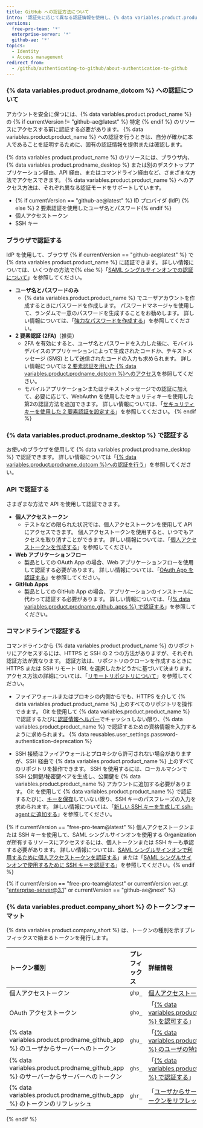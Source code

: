 ```yaml
---
title: GitHub への認証方法について
intro: '認証先に応じて異なる認証情報を使用し、{% data variables.product.product_name %} への認証を行うことで、アカウントのリソースに安全にアクセスできます。'
versions:
  free-pro-team: '*'
  enterprise-server: '*'
  github-ae: '*'
topics:
  - Identity
  - Access management
redirect_from:
  - /github/authenticating-to-github/about-authentication-to-github
---
```


### {% data variables.product.prodname_dotcom %} への認証について

アカウントを安全に保つには、{% data variables.product.product_name %} の {% if currentVersion != "github-ae@latest" %} 特定 {% endif %} のリソースにアクセスする前に認証する必要があります。 {% data variables.product.product_name %} への認証を行うときは、自分が確かに本人であることを証明するために、固有の認証情報を提供または確認します。

{% data variables.product.product_name %} のリソースには、ブラウザ内、{% data variables.product.prodname_desktop %} または別のデスクトップアプリケーション経由、API 経由、またはコマンドライン経由など、さまざまな方法でアクセスできます。 {% data variables.product.product_name %} へのアクセス方法は、それぞれ異なる認証モードをサポートしています。

- {% if currentVersion == "github-ae@latest" %} ID プロバイダ (IdP) {% else %} 2 要素認証を使用したユーザ名とパスワード{% endif %}
- 個人アクセストークン
- SSH キー

### ブラウザで認証する

IdP を使用して、ブラウザ {% if currentVersion == "github-ae@latest" %} で {% data variables.product.product_name %} に認証できます。 詳しい情報については、いくつかの方法で{% else %}「[SAML シングルサインオンでの認証について](/github/authenticating-to-github/about-authentication-with-saml-single-sign-on)」を参照してください。

- **ユーザ名とパスワードのみ**
    - {% data variables.product.product_name %} でユーザアカウントを作成するときにパスワードを作成します。 パスワードマネージャを使用して、ランダムで一意のパスワードを生成することをお勧めします。 詳しい情報については、「[強力なパスワードを作成する](/github/authenticating-to-github/creating-a-strong-password)」を参照してください。
- **2 要素認証 (2FA)**（推奨）
    - 2FA を有効にすると、ユーザ名とパスワードを入力した後に、モバイルデバイスのアプリケーションによって生成されたコードか、テキストメッセージ (SMS) として送信されたコードの入力も求められます。 詳しい情報については [2 要素認証を用いた {% data variables.product.prodname_dotcom %}へのアクセス](/github/authenticating-to-github/accessing-github-using-two-factor-authentication#providing-a-2fa-code-when-signing-in-to-the-website)を参照してください。
    - モバイルアプリケーションまたはテキストメッセージでの認証に加えて、必要に応じて、WebAuthn を使用したセキュリティキーを使用した第2の認証方法を追加できます。 詳しい情報については、「[セキュリティキーを使用した 2 要素認証を設定する](/github/authenticating-to-github/configuring-two-factor-authentication#configuring-two-factor-authentication-using-a-security-key)」を参照してください。
{% endif %}

### {% data variables.product.prodname_desktop %} で認証する

お使いのブラウザを使用して {% data variables.product.prodname_desktop %} で認証できます。 詳しい情報については「[{% data variables.product.prodname_dotcom %}への認証を行う](/desktop/getting-started-with-github-desktop/authenticating-to-github)」を参照してください。

### API で認証する

さまざまな方法で API を使用して認証できます。

- **個人アクセストークン**
    - テストなどの限られた状況では、個人アクセストークンを使用して API にアクセスできます。 個人アクセストークンを使用すると、いつでもアクセスを取り消すことができます。 詳しい情報については、「[個人アクセストークンを作成する](/github/authenticating-to-github/creating-a-personal-access-token)」を参照してください。
- **Web アプリケーションフロー**
    - 製品としての OAuth App の場合、Web アプリケーションフローを使用して認証する必要があります。 詳しい情報については、「[OAuth App を認証する](/apps/building-oauth-apps/authorizing-oauth-apps/#web-application-flow)」を参照してください。
- **GitHub Apps**
    - 製品としての GitHub App の場合、アプリケーションのインストールに代わって認証する必要があります。 詳しい情報については、「[{% data variables.product.prodname_github_apps %} で認証する](/apps/building-github-apps/authenticating-with-github-apps/)」を参照してください。

### コマンドラインで認証する

コマンドラインから {% data variables.product.product_name %} のリポジトリにアクセスするには、HTTPS と SSH の 2 つの方法がありますが、それぞれ認証方法が異なります。 認証方法は、リポジトリのクローンを作成するときに HTTPS または SSH リモート URL を選択したかどうかに基づいて決まります。 アクセス方法の詳細については、「[リモートリポジトリについて](/github/getting-started-with-github/about-remote-repositories)」を参照してください。

* ファイアウォールまたはプロキシの内側からでも、HTTPS を介して {% data variables.product.product_name %} 上のすべてのリポジトリを操作できます。 Git を使用して {% data variables.product.product_name %} で認証するたびに[認証情報ヘルパー](/github/getting-started-with-github/caching-your-github-credentials-in-git)でキャッシュしない限り、{% data variables.product.product_name %} で認証するための資格情報を入力するように求められます。 {% data reusables.user_settings.password-authentication-deprecation %}

* SSH 接続はファイアウォールとプロキシから許可されない場合がありますが、SSH 経由で {% data variables.product.product_name %} 上のすべてのリポジトリを操作できます。 SSH を使用するには、ローカルマシンで SSH 公開鍵/秘密鍵ペアを生成し、公開鍵を {% data variables.product.product_name %} アカウントに追加する必要があります。 Git を使用して {% data variables.product.product_name %} で認証するたびに、[キーを保存](/github/authenticating-to-github/generating-a-new-ssh-key-and-adding-it-to-the-ssh-agent#adding-your-ssh-key-to-the-ssh-agent)していない限り、SSH キーのパスフレーズの入力を求められます。 詳しい情報については、「[新しい SSH キーを生成して ssh-agent に追加する](/github/authenticating-to-github/generating-a-new-ssh-key-and-adding-it-to-the-ssh-agent)」を参照してください。

{% if currentVersion == "free-pro-team@latest" %} 個人アクセストークンまたは SSH キーを使用して、SAML シングルサインオンを使用する Organization が所有するリソースにアクセスするには、個人トークンまたは SSH キーも承認する必要があります。 詳しい情報については、[SAML シングルサインオンで利用するために個人アクセストークンを認証する](/github/authenticating-to-github/authorizing-a-personal-access-token-for-use-with-saml-single-sign-on)」または「[SAML シングルサインオンで使用するために SSH キーを認証する](/github/authenticating-to-github/authorizing-an-ssh-key-for-use-with-saml-single-sign-on)」を参照してください。{% endif %}

{% if currentVersion == "free-pro-team@latest" or currentVersion ver_gt "enterprise-server@3.1" or currentVersion == "github-ae@next" %}

### {% data variables.product.company_short %} のトークンフォーマット

{% data variables.product.company_short %} は、トークンの種別を示すプレフィックスで始まるトークンを発行します。

| トークン種別                                                               | プレフィックス | 詳細情報                                                                                                                                              |
|:-------------------------------------------------------------------- |:------- |:------------------------------------------------------------------------------------------------------------------------------------------------- |
| 個人アクセストークン                                                           | `ghp_`  | [個人アクセストークンを作成する](/github/authenticating-to-github/creating-a-personal-access-token)                                                              |
| OAuth アクセストークン                                                       | `gho_`  | 「[{% data variables.product.prodname_oauth_apps %} を認可する](/developers/apps/authorizing-oauth-apps)」                                             |
| {% data variables.product.prodname_github_app %} のユーザからサーバーへのトークン  | `ghu_`  | 「[{% data variables.product.prodname_github_apps %} のユーザの特定と認可](/developers/apps/identifying-and-authorizing-users-for-github-apps)」            |
| {% data variables.product.prodname_github_app %} のサーバーからサーバーへのトークン | `ghs_`  | 「[{% data variables.product.prodname_github_apps %} で認証する](/developers/apps/authenticating-with-github-apps#authenticating-as-an-installation)」 |
| {% data variables.product.prodname_github_app %} のトークンのリフレッシュ      | `ghr_`  | 「[ユーザからサーバーに対するアクセストークンをリフレッシュする](/developers/apps/refreshing-user-to-server-access-tokens)」                                                      |

{% endif %}
